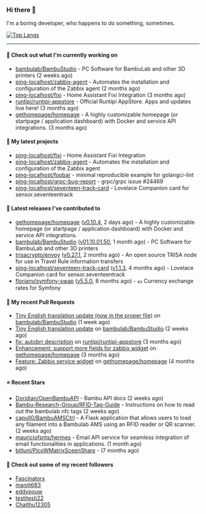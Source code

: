 ### Hi there 👋

I'm a boring developer, who happens to do something, sometimes.

[![Top Langs](https://github-readme-stats.vercel.app/api/top-langs/?username=ping-localhost&langs_count=8&theme=dracula&layout=compact)](https://github.com/anuraghazra/github-readme-stats)

---
#### 👷 Check out what I'm currently working on

- [bambulab/BambuStudio](https://github.com/bambulab/BambuStudio) - PC Software for BambuLab and other 3D printers (2 weeks ago)
- [ping-localhost/zabbix-agent](https://github.com/ping-localhost/zabbix-agent) - Automates the installation and configuration of the Zabbix agent (2 months ago)
- [ping-localhost/fixi](https://github.com/ping-localhost/fixi) - Home Assistant Fixi Integration (3 months ago)
- [runtipi/runtipi-appstore](https://github.com/runtipi/runtipi-appstore) - Official Runtipi AppStore. Apps and updates live here! (3 months ago)
- [gethomepage/homepage](https://github.com/gethomepage/homepage) - A highly customizable homepage (or startpage / application dashboard) with Docker and service API integrations. (3 months ago)



#### 🌱 My latest projects

- [ping-localhost/fixi](https://github.com/ping-localhost/fixi) - Home Assistant Fixi Integration
- [ping-localhost/zabbix-agent](https://github.com/ping-localhost/zabbix-agent) - Automates the installation and configuration of the Zabbix agent
- [ping-localhost/foobar](https://github.com/ping-localhost/foobar) - minimal reproducible example for golangci-lint
- [ping-localhost/grpc-bug-report](https://github.com/ping-localhost/grpc-bug-report) - grpc/grpc issue #24469
- [ping-localhost/seventeen-track-card](https://github.com/ping-localhost/seventeen-track-card) - Lovelace Companion card for sensor.seventeentrack



#### 🔭 Latest releases I've contributed to

- [gethomepage/homepage](https://github.com/gethomepage/homepage) ([v0.10.4](https://github.com/gethomepage/homepage/releases/tag/v0.10.4), 2 days ago) - A highly customizable homepage (or startpage / application dashboard) with Docker and service API integrations.
- [bambulab/BambuStudio](https://github.com/bambulab/BambuStudio) ([v01.10.01.50](https://github.com/bambulab/BambuStudio/releases/tag/v01.10.01.50), 1 month ago) - PC Software for BambuLab and other 3D printers
- [trisacrypto/envoy](https://github.com/trisacrypto/envoy) ([v0.27.1](https://github.com/trisacrypto/envoy/releases/tag/v0.27.1), 2 months ago) - An open source TRISA node for use in Travel Rule information transfers
- [ping-localhost/seventeen-track-card](https://github.com/ping-localhost/seventeen-track-card) ([v1.1.3](https://github.com/ping-localhost/seventeen-track-card/releases/tag/v1.1.3), 4 months ago) - Lovelace Companion card for sensor.seventeentrack
- [florianv/symfony-swap](https://github.com/florianv/symfony-swap) ([v5.5.0](https://github.com/florianv/symfony-swap/releases/tag/v5.5.0), 8 months ago) - :euro: Currency exchange rates for Symfony



#### 🔨 My recent Pull Requests

- [Tiny English translation update (now in the proper file)](https://github.com/bambulab/BambuStudio/pull/5559) on [bambulab/BambuStudio](https://github.com/bambulab/BambuStudio) (1 week ago)
- [Tiny English translation update](https://github.com/bambulab/BambuStudio/pull/5521) on [bambulab/BambuStudio](https://github.com/bambulab/BambuStudio) (2 weeks ago)
- [fix: autobrr description](https://github.com/runtipi/runtipi-appstore/pull/4668) on [runtipi/runtipi-appstore](https://github.com/runtipi/runtipi-appstore) (3 months ago)
- [Enhancement: support more fields for zabbix widget](https://github.com/gethomepage/homepage/pull/3931) on [gethomepage/homepage](https://github.com/gethomepage/homepage) (3 months ago)
- [Feature: Zabbix service widget](https://github.com/gethomepage/homepage/pull/3905) on [gethomepage/homepage](https://github.com/gethomepage/homepage) (4 months ago)



#### ⭐ Recent Stars

- [Doridian/OpenBambuAPI](https://github.com/Doridian/OpenBambuAPI) - Bambu API docs (2 weeks ago)
- [Bambu-Research-Group/RFID-Tag-Guide](https://github.com/Bambu-Research-Group/RFID-Tag-Guide) - Instructions on how to read out the bambulab nfc tags (2 weeks ago)
- [capull0/BambuAMSCtrl](https://github.com/capull0/BambuAMSCtrl) - A Flask application that allows users to load any filament into a Bambulab AMS using an RFID reader or QR scanner. (2 weeks ago)
- [mauriciofsnts/hermes](https://github.com/mauriciofsnts/hermes) -  Email API service for seamless integration of email functionalities in applications. (1 month ago)
- [bitluni/PicoWMatrixSceenShare](https://github.com/bitluni/PicoWMatrixSceenShare) -  (7 months ago)



#### 👯 Check out some of my recent followers

- [Fascinatorx](https://github.com/Fascinatorx)
- [manjit683](https://github.com/manjit683)
- [eddypouw](https://github.com/eddypouw)
- [testitesti22](https://github.com/testitesti22)
- [Chaithu12305](https://github.com/Chaithu12305)

